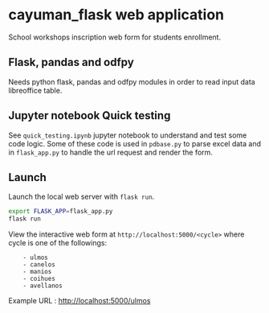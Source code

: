 # cayuman_flask web application
School workshops inscription web form for students enrollment.

## Flask, pandas and odfpy
Needs python flask, pandas and odfpy modules in order to read input data libreoffice table.

## Jupyter notebook Quick testing
See `quick_testing.ipynb` jupyter notebook to understand and test some code logic. Some of these code is used in `pdbase.py` to parse excel data and in `flask_app.py` to handle the url request and render the form.

## Launch

Launch the local web server with `flask run`.
```bash
export FLASK_APP=flask_app.py
flask run
```
View the interactive web form at `http://localhost:5000/<cycle>` where cycle is one of the followings:

        - ulmos
        - canelos
        - manios
        - coihues
        - avellanos
Example URL : [http://localhost:5000/ulmos](http://localhost:5000/ulmos)
